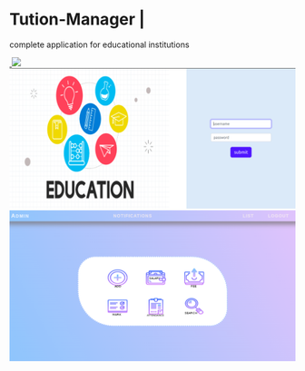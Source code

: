 # Tution-Manager | <img src="https://img.shields.io/badge/HTML-239120?style=for-the-badge&logo=html5&logoColor=white" alt=""/><img src="https://img.shields.io/badge/CSS-239120?&style=for-the-badge&logo=css3&logoColor=white" alt=""/>
complete application for educational institutions 

<div id="badges">
<a href="http://althaftution.atwebpages.com/">
 <img src="https://img.shields.io/badge/Firefox_Browser-FF7139?style=for-the-badge&logo=Firefox-Browser&logoColor=white" alt=""/>
 <img src="https://img.shields.io/badge/Google_chrome-4285F4?style=for-the-badge&logo=Google-chrome&logoColor=white"/>
 </a>
</div>
<img src="https://github.com/althafabdulraheem/Tution-Manager/blob/main/tuition_login.png"/>
<img src="https://github.com/althafabdulraheem/Tution-Manager/blob/main/home_page.png"/>

